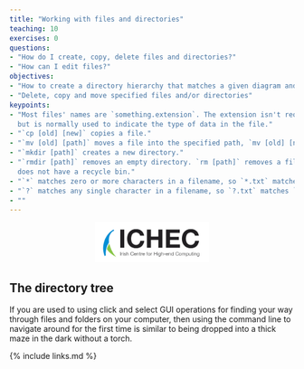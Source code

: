 ```yaml
---
title: "Working with files and directories"
teaching: 10
exercises: 0
questions:
- "How do I create, copy, delete files and directories?"
- "How can I edit files?"
objectives:
- "How to create a directory hierarchy that matches a given diagram and how to navigate through it."
- "Delete, copy and move specified files and/or directories"
keypoints:
- "Most files' names are `something.extension`. The extension isn't required, and doesn't guarantee anything,
  but is normally used to indicate the type of data in the file."
- "`cp [old] [new]` copies a file."
- "`mv [old] [path]` moves a file into the specified path, `mv [old] [new]` renames a file."
- "`mkdir [path]` creates a new directory."
- "`rmdir [path]` removes an empty directory. `rm [path]` removes a file. These are irreversible as the shell
  does not have a recycle bin."
- "`*` matches zero or more characters in a filename, so `*.txt` matches all files ending in `.txt`."
- "`?` matches any single character in a filename, so `?.txt` matches `a.txt` but not `any.txt`."
- ""
---
```


<p align="center"><img src="../fig/ICHEC_Logo.jpg" width="40%"/></p>

## The directory tree

If you are used to using click and select GUI operations for finding your way through files and folders on your
computer, then using the command line to navigate around for the first time is similar to being dropped into a 
thick maze in the dark without a torch. 

{% include links.md %}
